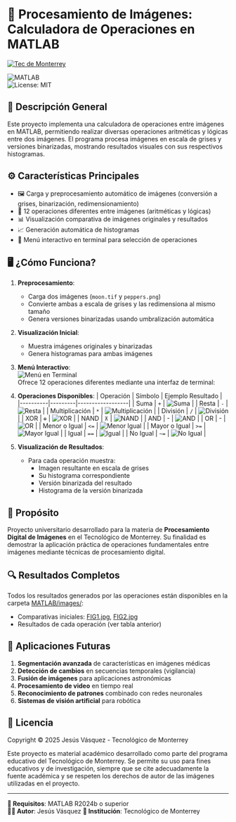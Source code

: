 # 📸 Procesamiento de Imágenes: Calculadora de Operaciones en MATLAB

[![Tec de Monterrey](https://img.shields.io/badge/Tec%20de%20Monterrey-0066B3?style=flat-square&logoColor=white)](https://tec.mx/)

![MATLAB](https://img.shields.io/badge/MATLAB-Image_Processing-blue.svg)  
![License: MIT](https://img.shields.io/badge/License-MIT-yellow.svg)  

## 📖 Descripción General  
Este proyecto implementa una calculadora de operaciones entre imágenes en MATLAB, permitiendo realizar diversas operaciones aritméticas y lógicas entre dos imágenes. El programa procesa imágenes en escala de grises y versiones binarizadas, mostrando resultados visuales con sus respectivos histogramas.

## ⚙️ Características Principales
- 🖼️ Carga y preprocesamiento automático de imágenes (conversión a grises, binarización, redimensionamiento)
- 🧮 12 operaciones diferentes entre imágenes (aritméticas y lógicas)
- 📊 Visualización comparativa de imágenes originales y resultados
- 📈 Generación automática de histogramas
- 🔁 Menú interactivo en terminal para selección de operaciones

## 🖥️ ¿Cómo Funciona?
1. **Preprocesamiento**:  
   - Carga dos imágenes (`moon.tif` y `peppers.png`)
   - Convierte ambas a escala de grises y las redimensiona al mismo tamaño
   - Genera versiones binarizadas usando umbralización automática

2. **Visualización Inicial**:  
   - Muestra imágenes originales y binarizadas
   - Genera histogramas para ambas imágenes

3. **Menú Interactivo**:  
   ![Menú en Terminal](MATLAB/images/MENU-TERMINAL.png)  
   Ofrece 12 operaciones diferentes mediante una interfaz de terminal:

4. **Operaciones Disponibles**:
   | Operación | Símbolo | Ejemplo Resultado |
   |----------|---------|------------------|
   | Suma | `+` | ![Suma](MATLAB/images/SUMA.jpg) |
   | Resta | `-` | ![Resta](MATLAB/images/RESTA.jpg) |
   | Multiplicación | `*` | ![Multiplicación](MATLAB/images/MULTIPLICACION.jpg) |
   | División | `/` | ![División](MATLAB/images/DIVISION.jpg) |
   | XOR | `⊕` | ![XOR](MATLAB/images/XOR.jpg) |
   | NAND | `⊼` | ![NAND](MATLAB/images/NAND.jpg) |
   | AND | - | ![AND](MATLAB/images/AND.jpg) |
   | OR | - | ![OR](MATLAB/images/OR.jpg) |
   | Menor o Igual | `<=` | ![Menor Igual](MATLAB/images/MENOR-IGUAL.jpg) |
   | Mayor o Igual | `>=` | ![Mayor Igual](MATLAB/images/MAYOR-IGUAL.jpg) |
   | Igual | `==` | ![Igual](MATLAB/images/IGUAL.jpg) |
   | No Igual | `~=` | ![No Igual](MATLAB/images/NO-IGUAL.jpg) |

5. **Visualización de Resultados**:
   - Para cada operación muestra:
     - Imagen resultante en escala de grises
     - Su histograma correspondiente
     - Versión binarizada del resultado
     - Histograma de la versión binarizada

## 🎯 Propósito
Proyecto universitario desarrollado para la materia de **Procesamiento Digital de Imágenes** en el Tecnológico de Monterrey. Su finalidad es demostrar la aplicación práctica de operaciones fundamentales entre imágenes mediante técnicas de procesamiento digital.

## 🔍 Resultados Completos
Todos los resultados generados por las operaciones están disponibles en la carpeta [MATLAB/images/](MATLAB/images/):
- Comparativas iniciales: [FIG1.jpg](MATLAB/images/FIG1.jpg), [FIG2.jpg](MATLAB/images/FIG2.jpg)
- Resultados de cada operación (ver tabla anterior)

## 🚀 Aplicaciones Futuras
1. **Segmentación avanzada** de características en imágenes médicas
2. **Detección de cambios** en secuencias temporales (vigilancia)
3. **Fusión de imágenes** para aplicaciones astronómicas
4. **Procesamiento de video** en tiempo real
5. **Reconocimiento de patrones** combinado con redes neuronales
6. **Sistemas de visión artificial** para robótica

## 📜 Licencia
Copyright © 2025 Jesús Vásquez - Tecnológico de Monterrey

Este proyecto es material académico desarrollado como parte del programa educativo 
del Tecnológico de Monterrey. Se permite su uso para fines educativos y de investigación, siempre que se cite 
adecuadamente la fuente académica y se respeten los derechos de autor de las 
imágenes utilizadas en el proyecto.

---

**🔧 Requisitos**: MATLAB R2024b o superior  
**👨‍💻 Autor**: Jesús Vásquez
**🏫 Institución**: Tecnológico de Monterrey  
